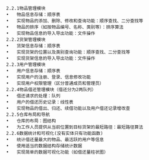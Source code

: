 	2.2.1物品管理模块
	•	物品信息存储：顺序表
	•	实现物品的添加、删除、修改和查询功能：顺序查找、二分查找等
	•	物品的排序（如按物品编号、名称、类别等）：排序算法
	•	实现物品信息的导入导出功能：文件操作
	2.2.2货架管理模块
	•	货架信息存储：顺序表
	•	实现货架的位置以及类别查询功能：顺序查找、二分查找等
	•	实现货架信息的导入导出功能：文件操作
	2.2.3用户管理模块
	•	用户信息存储：顺序表
	•	实现用户的注册、登录、信息修改功能
	•	实现用户权限管理（区分普通成员和管理员）
	2.2.4物品借还管理模块（借还分为2两队列）
	•	借还请求的处理：队列
	•	用户的借还历史记录：线性表
	•	实现物品的借出、归还、续借功能以及用户借还记录增改查
	2.2.5仓库布局和导航
	•	仓库的布局：图结构
	•	为工作人员提供从当前位置到目标货架的最短路径：最短路径算法
	2.2.6数据统计和可视化(没有实体只有功能函数)
	•	统计借还量最大的物品、最活跃的用户等信息
	•	使用适当的数据结构存储统计数据
	•	实现简单的数据可视化功能（如借还量柱状图）
